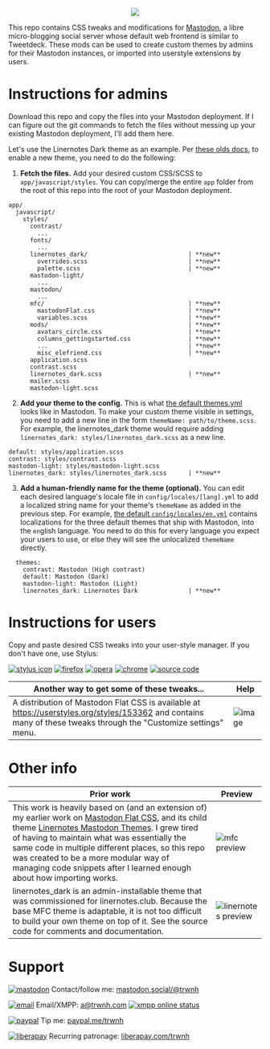 <p align="center"><img src="https://i.imgur.com/lfe9Emp.png" align="center"></p>

This repo contains CSS tweaks and modifications for [Mastodon](https://joinmastodon.org), a libre micro-blogging social server whose default web frontend is similar to Tweetdeck. These mods can be used to create custom themes by admins for their Mastodon instances, or imported into userstyle extensions by users.

# Instructions for admins
Download this repo and copy the files into your Mastodon deployment. If I can figure out the git commands to fetch the files without messing up your existing Mastodon deployment, I'll add them here.

Let's use the Linernotes Dark theme as an example. Per [these olds docs](https://github.com/tootsuite/documentation/blob/master/Running-Mastodon/Customizing.md), to enable a new theme, you need to do the following:

1. **Fetch the files.** Add your desired custom CSS/SCSS to `app/javascript/styles`. You can copy/merge the entire `app` folder from the root of this repo into the root of your Mastodon deployment.

```
app/
  javascript/
    styles/
      contrast/
        ...
      fonts/
        ...
      linernotes_dark/                            | **new**
        overrides.scss                            | **new**
        palette.scss                              | **new**
      mastodon-light/
        ...
      mastodon/
        ...
      mfc/                                        | **new**
        mastodonFlat.css                          | **new**
        variables.scss                            | **new**
      mods/                                       | **new**
        avatars_circle.css                        | **new**
        columns_gettingstarted.css                | **new**
        ...                                       | **new**
        misc_elefriend.css                        | **new**
      application.scss
      contrast.scss
      linernotes_dark.scss                        | **new**
      mailer.scss
      mastodon-light.scss
```


2. **Add your theme to the config.** This is what [the default themes.yml](https://github.com/tootsuite/mastodon/blob/master/config/themes.yml) looks like in Mastodon. To make your custom theme visible in settings, you need to add a new line in the form `themeName: path/to/theme.scss`. For example, the linernotes_dark theme would require adding `linernotes_dark: styles/linernotes_dark.scss` as a new line. 

```
default: styles/application.scss
contrast: styles/contrast.scss
mastodon-light: styles/mastodon-light.scss
linernotes_dark: styles/linernotes_dark.scss      | **new**
```

3. **Add a human-friendly name for the theme (optional).** You can edit each desired language's locale file in `config/locales/[lang].yml` to add a localized string name for your theme's `themeName` as added in the previous step. For example, [the default `config/locales/en.yml`](https://github.com/tootsuite/mastodon/blob/041ff5fa9a45f7b8d1048a05a35611622b6f5fdb/config/locales/en.yml#L942-L945) contains localizations for the three default themes that ship with Mastodon, into the `en`glish language. You need to do this for every language you expect your users to use, or else they will see the unlocalized `themeName` directly.

```
  themes:
    contrast: Mastodon (High contrast)
    default: Mastodon (Dark)
    mastodon-light: Mastodon (Light)
    linernotes_dark: Linernotes Dark              | **new**
```

# Instructions for users
Copy and paste desired CSS tweaks into your user-style manager. If you don't have one, use Stylus:

[![stylus icon](https://addons.cdn.mozilla.net/user-media/addon_icons/814/814814-64.png)](https://add0n.com/stylus.html)
[![firefox](https://static.filehorse.com/icons-mac/browsers-and-plugins/firefox-icon-32.png)](https://addons.mozilla.org/en-US/firefox/addon/styl-us/)
[![opera](https://static.filehorse.com/icons-mac/browsers-and-plugins/opera-icon-32.png)](https://addons.opera.com/en/extensions/details/stylus/)
[![chrome](https://static.filehorse.com/icons/browsers-and-plugins/google-chrome-icon-32.png)](https://chrome.google.com/webstore/detail/stylus/clngdbkpkpeebahjckkjfobafhncgmne)
[![source code](https://github.githubassets.com/favicon.ico)](https://github.com/openstyles/stylus/)

Another way to get some of these tweaks... | Help
--- | ---
A distribution of Mastodon Flat CSS is available at https://userstyles.org/styles/153362 and contains many of these tweaks through the "Customize settings" menu. | ![image](https://i.imgur.com/5FpYwlQ.png)

# Other info
Prior work | Preview
--- | ---
This work is heavily based on (and an extension of) my earlier work on [Mastodon Flat CSS](https://github.com/trwnh/mastodon-flat-css), and its child theme [Linernotes Mastodon Themes](https://github.com/trwnh/linernotes_mastodon_themes). I grew tired of having to maintain what was essentially the same code in multiple different places, so this repo was created to be a more modular way of managing code snippets after I learned enough about how importing works. | ![mfc preview](https://raw.githubusercontent.com/trwnh/mastodon-flat-css/master/mfc.png)
linernotes_dark is an admin-installable theme that was commissioned for linernotes.club. Because the base MFC theme is adaptable, it is not too difficult to build your own theme on top of it. See the source code for comments and documentation. | ![linernotes preview](https://raw.githubusercontent.com/trwnh/mastomods/master/.PREVIEWS/linernotes_dark.png) 

# Support
[![mastodon](https://i.imgur.com/ahOT5QI.png)](https://mastodon.social/@trwnh) Contact/follow me: [mastodon.social/@trwnh](https://mastodon.social/@trwnh)

[![email](https://cdn0.iconfinder.com/data/icons/woocons1/Mail.png)](mailto:a@trwnh.com) Email/XMPP: a@trwnh.com
[![xmpp online status](http://trwnh.com:5280/status_alt/a)](xmpp:a@trwnh.com)

[![paypal](https://encrypted-tbn0.gstatic.com/images?q=tbn:ANd9GcRGOZY1FoaRFdYzeDvRKK3aFHmPnFYMmgd8K3UuZhab-exTZfCc4g)](https://paypal.me/trwnh) Tip me: [paypal.me/trwnh](https://paypal.me/trwnh)

[![liberapay](https://i.imgur.com/B8RZn2y.png)](https://liberapay.com/trwnh) Recurring patronage: [liberapay.com/trwnh](https://liberapay.com/trwnh)
